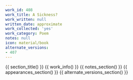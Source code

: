 ```yaml
---
work_id: 408
work_title: A Sickness?
work_written: null
written_date: approximate
work_collected: 'yes'
work_category: Poem
notes: null
icon: material/book
alternate_versions:
- 407
---
```


{{ section_title() }}
{{ work_info() }}
{{ notes_section() }}
{{ appearances_section() }}
{{ alternate_versions_section() }}